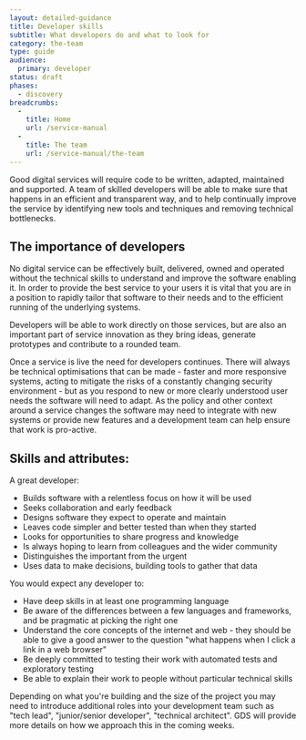 ```yaml
---
layout: detailed-guidance
title: Developer skills
subtitle: What developers do and what to look for
category: the-team
type: guide
audience:
  primary: developer
status: draft
phases:
  - discovery
breadcrumbs:
  -
    title: Home
    url: /service-manual
  -
    title: The team
    url: /service-manual/the-team
---
```


Good digital services will require code to be written, adapted, maintained and supported. A team of skilled developers will be able to make sure that happens in an efficient and transparent way, and to help continually improve the service by identifying new tools and techniques and removing technical bottlenecks.

## The importance of developers

No digital service can be effectively built, delivered, owned and operated without the technical skills to understand and improve the software enabling it. In order to provide the best service to your users it is vital that you are in a position to rapidly tailor that software to their needs and to the efficient running of the underlying systems.

Developers will be able to work directly on those services, but are also an important part of service innovation as they bring ideas, generate prototypes and contribute to a rounded team. 

Once a service is live the need for developers continues. There will always be technical optimisations that can be made - faster and more responsive systems, acting to mitigate the risks of a constantly changing security environment - but as you respond to new or more clearly understood user needs the software will need to adapt. As the policy and other context around a service changes the software may need to integrate with new systems or provide new features and a development team can help ensure that work is pro-active.

## Skills and attributes:

A great developer:

* Builds software with a relentless focus on how it will be used
* Seeks collaboration and early feedback
* Designs software they expect to operate and maintain
* Leaves code simpler and better tested than when they started
* Looks for opportunities to share progress and knowledge
* Is always hoping to learn from colleagues and the wider community
* Distinguishes the important from the urgent
* Uses data to make decisions, building tools to gather that data

You would expect any developer to:

* Have deep skills in at least one programming language
* Be aware of the differences between a few languages and frameworks, and be pragmatic at picking the right one
* Understand the core concepts of the internet and web - they should be able to give a good answer to the question "what happens when I click a link in a web browser"
* Be deeply committed to testing their work with automated tests and exploratory testing
* Be able to explain their work to people without particular technical skills

Depending on what you're building and the size of the project you may need to introduce additional roles into your development team such as "tech lead", "junior/senior developer", "technical architect". GDS will provide more details on how we approach this in the coming weeks.
